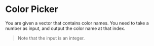 # Color Picker

You are given a vector that contains color names.
You need to take a number as input, and output the color name at that index.

>Note that the input is an integer.